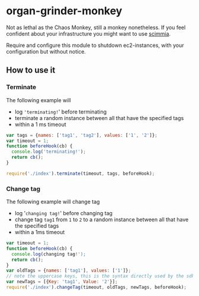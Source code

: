 # organ-grinder-monkey
Not as lethal as the Chaos Monkey, still a monkey nonetheless. If you feel confident
about your infrastructure you might want to use [scimmia](https://github.com/lazywithclass/scimmia).

Require and configure this module to shutdown ec2-instances, with your configuration but without notice.


## How to use it

### Terminate

The following example will 

* log `'terminating!`' before terminating
* terminate a random instance between all that have the specified tags
* within a 1 ms timeout

```javascript
var tags = {names: ['tag1', 'tag2'], values: ['1', '2']};
var timeout = 1;
function beforeHook(cb) {
  console.log('terminating!');
  return cb();
}

require('./index').terminate(timeout, tags, beforeHook);
```

### Change tag

The following example will change tag

* log '`changing tag!`' before changing tag
* change tag `tag1` from `1` to `2` to a random instance between all that have the specified tags
* within a 1ms timeout

```javascript
var timeout = 1;
function beforeHook(cb) {
  console.log(changing tag!');
  return cb();
}
var oldTags = {names: ['tag1'], values: ['1']};
// note the uppercase keys, this is the syntax directly used by the sdk
var newTags = [{Key: 'tag1', Value: '2'}];
require('./index').changeTag(timeout, oldTags, newTags, beforeHook);
```
